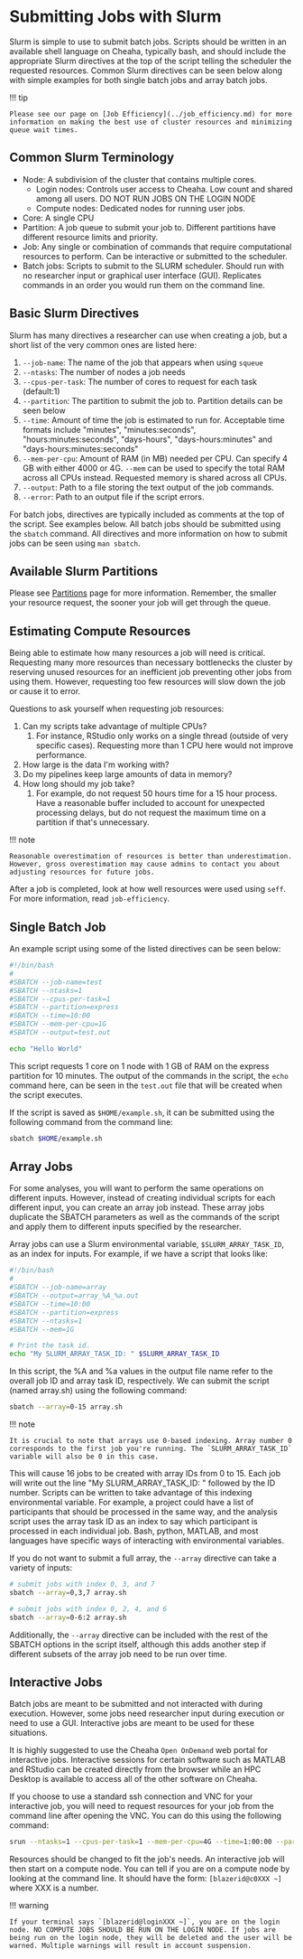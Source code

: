 # Submitting Jobs with Slurm

Slurm is simple to use to submit batch jobs. Scripts should be written
in an available shell language on Cheaha, typically bash, and should
include the appropriate Slurm directives at the top of the script
telling the scheduler the requested resources. Common Slurm directives
can be seen below along with simple examples for both single batch jobs
and array batch jobs.

<!-- markdownlint-disable MD046 -->
!!! tip

    Please see our page on [Job Efficiency](../job_efficiency.md) for more information on making the best use of cluster resources and minimizing queue wait times.
<!-- markdownlint-enable MD046 -->

## Common Slurm Terminology

- Node: A subdivision of the cluster that contains multiple cores.
    - Login nodes: Controls user access to Cheaha. Low count and shared among all users. DO NOT RUN JOBS ON THE LOGIN NODE
    - Compute nodes: Dedicated nodes for running user jobs.
- Core: A single CPU
- Partition: A job queue to submit your job to. Different partitions have different resource limits and priority.
- Job: Any single or combination of commands that require computational resources to perform. Can be interactive or submitted to the scheduler.
- Batch jobs: Scripts to submit to the SLURM scheduler. Should run with no researcher input or graphical user interface (GUI). Replicates commands in an order you would run them on the command line.

## Basic Slurm Directives

Slurm has many directives a researcher can use when creating a job, but
a short list of the very common ones are listed here:

1. `--job-name`: The name of the job that appears when using `squeue`
2. `--ntasks`: The number of nodes a job needs
3. `--cpus-per-task`: The number of cores to request for each task (default:1)
4. `--partition`: The partition to submit the job to. Partition details
    can be seen below
5. `--time`: Amount of time the job is estimated to run for. Acceptable time formats include "minutes", "minutes:seconds", "hours:minutes:seconds", "days-hours", "days-hours:minutes" and "days-hours:minutes:seconds"
6. `--mem-per-cpu`: Amount of RAM (in MB) needed per CPU. Can specify 4 GB with either 4000 or 4G. `--mem` can be used to specify the total RAM across all CPUs instead. Requested memory is shared across all CPUs.
7. `--output`: Path to a file storing the text output of the job commands.
8. `--error`: Path to an output file if the script errors.

For batch jobs, directives are typically included as comments at the top of the script. See examples below. All batch jobs should be submitted using the `sbatch` command. All directives and more information on how to submit jobs can be seen using `man sbatch`.

## Available Slurm Partitions

Please see [Partitions](/docs/cheaha/hardware.md#partitions) page for more information. Remember, the smaller your resource request, the sooner your job will get through the queue.

## Estimating Compute Resources

Being able to estimate how many resources a job will need is critical. Requesting many more resources than necessary bottlenecks the cluster by reserving unused resources for an inefficient job preventing other jobs from using them. However, requesting too few resources will slow down the job or cause it to error.

Questions to ask yourself when requesting job resources:

1. Can my scripts take advantage of multiple CPUs?
    1. For instance, RStudio only works on a single thread (outside of very specific cases). Requesting more than 1 CPU here would not improve performance.
2. How large is the data I'm working with?
3. Do my pipelines keep large amounts of data in memory?
4. How long should my job take?
    1. For example, do not request 50 hours time for a 15 hour process. Have a reasonable buffer included to account for unexpected processing delays, but do not request the maximum time on a partition if that's unnecessary.

<!-- markdownlint-disable MD046 -->
!!! note

    Reasonable overestimation of resources is better than underestimation. However, gross overestimation may cause admins to contact you about adjusting resources for future jobs.
<!-- markdownlint-enable MD046 -->

After a job is completed, look at how well resources were used using `seff`. For more information, read `job-efficiency`.

## Single Batch Job

An example script using some of the listed directives can be seen below:

``` bash
#!/bin/bash
#
#SBATCH --job-name=test
#SBATCH --ntasks=1
#SBATCH --cpus-per-task=1
#SBATCH --partition=express
#SBATCH --time=10:00
#SBATCH --mem-per-cpu=1G
#SBATCH --output=test.out

echo "Hello World"
```

This script requests 1 core on 1 node with 1 GB of RAM on the express partition for 10 minutes. The output of the commands in the script, the `echo` command here, can be seen in the `test.out` file that will be created when the script executes.

If the script is saved as `$HOME/example.sh`, it can be submitted using the following command from the command line:

``` bash
sbatch $HOME/example.sh
```

## Array Jobs

For some analyses, you will want to perform the same operations on different inputs. However, instead of creating individual scripts for each different input, you can create an array job instead. These array jobs duplicate the SBATCH parameters as well as the commands of the script and apply them to different inputs specified by the researcher.

Array jobs can use a Slurm environmental variable, `$SLURM_ARRAY_TASK_ID`, as an index for inputs. For example, if we have a script that looks like:

``` bash
#!/bin/bash
#
#SBATCH --job-name=array
#SBATCH --output=array_%A_%a.out
#SBATCH --time=10:00
#SBATCH --partition=express
#SBATCH --ntasks=1
#SBATCH --mem=1G

# Print the task id.
echo "My SLURM_ARRAY_TASK_ID: " $SLURM_ARRAY_TASK_ID
```

In this script, the %A and %a values in the output file name refer to the overall job ID and array task ID, respectively. We can submit the script (named array.sh) using the following command:

``` bash
sbatch --array=0-15 array.sh
```

<!-- markdownlint-disable MD046 -->
!!! note

    It is crucial to note that arrays use 0-based indexing. Array number 0 corresponds to the first job you're running. The `SLURM_ARRAY_TASK_ID` variable will also be 0 in this case.
<!-- markdownlint-enable MD046 -->

This will cause 16 jobs to be created with array IDs from 0 to 15. Each job will write out the line "My SLURM_ARRAY_TASK_ID: " followed by the ID number. Scripts can be written to take advantage of this indexing environmental variable. For example, a project could have a list of participants that should be processed in the same way, and the analysis script uses the array task ID as an index to say which participant is processed in each individual job. Bash, python, MATLAB, and most languages have specific ways of interacting with environmental variables.

If you do not want to submit a full array, the `--array` directive can take a variety of inputs:

``` bash
# submit jobs with index 0, 3, and 7
sbatch --array=0,3,7 array.sh

# submit jobs with index 0, 2, 4, and 6
sbatch --array=0-6:2 array.sh
```

Additionally, the `--array` directive can be included with the rest of the SBATCH options in the script itself, although this adds another step if different subsets of the array job need to be run over time.

## Interactive Jobs

Batch jobs are meant to be submitted and not interacted with during execution. However, some jobs need researcher input during execution or need to use a GUI. Interactive jobs are meant to be used for these situations.

It is highly suggested to use the Cheaha `Open OnDemand` web portal for interactive jobs. Interactive sessions for certain software such as MATLAB and RStudio can be created directly from the browser while an HPC Desktop is available to access all of the other software on Cheaha.

If you choose to use a standard ssh connection and VNC for your interactive job, you will need to request resources for your job from the command line after opening the VNC. You can do this using the following command:

``` bash
srun --ntasks=1 --cpus-per-task=1 --mem-per-cpu=4G --time=1:00:00 --partition=express --pty /bin/bash
```

Resources should be changed to fit the job's needs. An interactive job will then start on a compute node. You can tell if you are on a compute node by looking at the command line. It should have the form: `[blazerid@c0XXX ~]` where XXX is a number.

<!-- markdownlint-disable MD046 -->
!!! warning

    If your terminal says `[blazerid@loginXXX ~]`, you are on the login node. NO COMPUTE JOBS SHOULD BE RUN ON THE LOGIN NODE. If jobs are being run on the login node, they will be deleted and the user will be warned. Multiple warnings will result in account suspension.
<!-- markdownlint-enable MD046 -->
